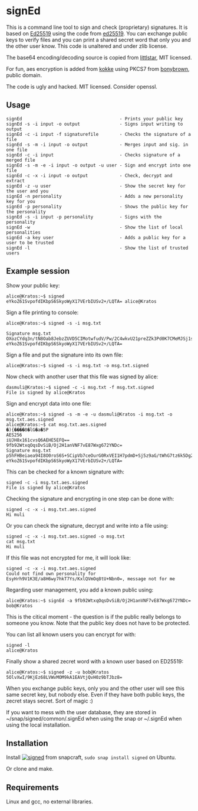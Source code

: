 signEd
======

This is a command line tool to sign and check (proprietary) signatures. It is based on [Ed25519](http://ed25519.cr.yp.to/) using the code from [ed25519](https://github.com/orlp/ed25519). You can exchange public keys to verify files and you can print a shared secret word that only you and the other user know. This code is unaltered and under zlib license.

The base64 encoding/decoding source is copied from [littlstar](https://github.com/littlstar/b64.c), MIT licensed.

For fun, aes encryption is added from [kokke](https://github.com/kokke/tiny-AES-c) using PKCS7 from [bonybrown](https://github.com/bonybrown/tiny-AES128-C), public domain.

The code is ugly and hacked. MIT licensed. Consider openssl.

Usage
-----

```
signEd                                     - Prints your public key
signEd -s -i input -o output               - Signs input writing to output
signEd -c -i input -f signaturefile        - Checks the signature of a file
signEd -s -m -i input -o output            - Merges input and sig. in one file
signEd -c -i input                         - Checks signature of a merged file
signEd -s -m -e -i input -o output -u user - Sign and encrypt into one file
signEd -c -x -i input -o output            - Check, decrypt and extract
signEd -z -u user                          - Show the secret key for the user and you
signEd -n personality                      - Adds a new personality key for you
signEd -p personality                      - Shows the public key for the personality
signEd -s -i input -p personality          - Signs with the personality
signEd -w                                  - Show the list of local personalities
signEd -a key user                         - Adds a public key for a user to be trusted
signEd -l                                  - Show the list of trusted users
```


Example session
---------------

Show your public key:
```
alice@Kratos:~$ signed
eYkoZ61SvpofdIKbpS6SkyoWyX17VErbIUSv2+/LQTA= alice@Kratos
```

Sign a file printing to console:
```
alice@Kratos:~$ signed -s -i msg.txt

Signature msg.txt                                           
OXozCYdq3n/tN8Oab8JebzZUVD5CIMotwfudV/Pw/2C4wkvU21preZZk3Pd0K7CMeMJSj1sgfkxJJNK47qTwAQ==
eYkoZ61SvpofdIKbpS6SkyoWyX17VErbIUSv2+/LQTA=
```

Sign a file and put the signature into its own file:
```
alice@Kratos:~$ signed -s -i msg.txt -o msg.txt.signed 
```

Now check with another user that this file was signed by alice:
```
dasmuli@Kratos:~$ signed -c -i msg.txt -f msg.txt.signed 
File is signed by alice@Kratos
```

Sign and encrypt data into one file:
```
alice@Kratos:~$ signed -s -m -e -u dasmuli@Kratos -i msg.txt -o msg.txt.aes.signed 
alice@Kratos:~$ cat msg.txt.aes.signed 
�){����8�lG�a�5P
AES256
iUJH8x161cvsQ6AEHE5EFQ==
9fb92WtxqOqsDvSiB/Oj2H1anVNF7vE87Wxg672YNDc=
Signature msg.txt                                           
p5hFHBeiaea94I8O0roS6S+SCipVb7ceOurG0RxVEI1H7pdmD+Sj5z9aG/tWhG7tz6k5Dg2wDwjyWB/NsGfOBQ==
eYkoZ61SvpofdIKbpS6SkyoWyX17VErbIUSv2+/LQTA=
```

This can be checked for a known signature with:
```
signed -c -i msg.txt.aes.signed 
File is signed by alice@Kratos
```

Checking the signature and encrypting in one step can be done with:
```
signed -c -x -i msg.txt.aes.signed 
Hi muli
```

Or you can check the signature, decrypt and write into a file using:
```
signed -c -x -i msg.txt.aes.signed -o msg.txt
cat msg.txt 
Hi muli
```

If this file was not encrypted for me, it will look like:
```
signed -c -x -i msg.txt.aes.signed 
Could not find own personality for EsyHrh9V1K3E/a8H6wy7hkT7Ys/KxlQVmOq8tU+Nbn0=, message not for me
```

Regarding user management, you add a known public using:
```
alice@Kratos:~$ signEd -a 9fb92WtxqOqsDvSiB/Oj2H1anVNF7vE87Wxg672YNDc= bob@Kratos
```
This is the citical moment - the question is if the public really belongs to someone you know. Note that the public key does not have to be protected.

You can list all known users you can encrypt for with:
```
signed -l
alice@Kratos
```

Finally show a shared zecret word with a known user based on ED25519:
```
alice@Kratos:~$ signed -z -u bob@Kratos
5OlvXwI/9KjEz68LVWvMOM9kA1EAVtjQvH0z9bTJbz8=
```
When you exchange public keys, only you and the other user will see this same secret key, but nobody else. Even if they have both public keys, the zecret stays secret. Sort of magic :)

If you want to mess with the user database, they are stored in ~/snap/signed/common/.signEd when using the snap or ~/.signEd when using the local installation.



Installation
------------

Install [![signed](https://snapcraft.io/signed/badge.svg)](https://snapcraft.io/signed) from snapcraft, ``sudo snap install signed`` on Ubuntu.

Or clone and make.

Requirements
------------

Linux and gcc, no external libraries.


